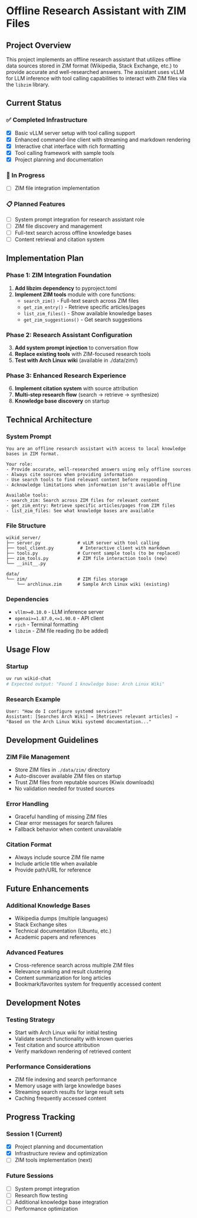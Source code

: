 # Offline Research Assistant with ZIM Files

## Project Overview

This project implements an offline research assistant that utilizes offline data sources stored in ZIM format (Wikipedia, Stack Exchange, etc.) to provide accurate and well-researched answers. The assistant uses vLLM for LLM inference with tool calling capabilities to interact with ZIM files via the `libzim` library.

## Current Status

### ✅ Completed Infrastructure
- [x] Basic vLLM server setup with tool calling support
- [x] Enhanced command-line client with streaming and markdown rendering
- [x] Interactive chat interface with rich formatting
- [x] Tool calling framework with sample tools
- [x] Project planning and documentation

### 🚧 In Progress
- [ ] ZIM file integration implementation

### 📋 Planned Features
- [ ] System prompt integration for research assistant role
- [ ] ZIM file discovery and management
- [ ] Full-text search across offline knowledge bases
- [ ] Content retrieval and citation system

## Implementation Plan

### Phase 1: ZIM Integration Foundation
1. **Add libzim dependency** to pyproject.toml
2. **Implement ZIM tools** module with core functions:
   - `search_zim()` - Full-text search across ZIM files
   - `get_zim_entry()` - Retrieve specific articles/pages
   - `list_zim_files()` - Show available knowledge bases
   - `get_zim_suggestions()` - Get search suggestions

### Phase 2: Research Assistant Configuration
3. **Add system prompt injection** to conversation flow
4. **Replace existing tools** with ZIM-focused research tools
5. **Test with Arch Linux wiki** (available in ./data/zim/)

### Phase 3: Enhanced Research Experience
6. **Implement citation system** with source attribution
7. **Multi-step research flow** (search → retrieve → synthesize)
8. **Knowledge base discovery** on startup

## Technical Architecture

### System Prompt
```
You are an offline research assistant with access to local knowledge bases in ZIM format.

Your role:
- Provide accurate, well-researched answers using only offline sources
- Always cite sources when providing information
- Use search tools to find relevant content before responding
- Acknowledge limitations when information isn't available offline

Available tools:
- search_zim: Search across ZIM files for relevant content
- get_zim_entry: Retrieve specific articles/pages from ZIM files
- list_zim_files: See what knowledge bases are available
```

### File Structure
```
wikid_server/
├── server.py              # vLLM server with tool calling
├── tool_client.py          # Interactive client with markdown
├── tools.py               # Current sample tools (to be replaced)
├── zim_tools.py           # ZIM file interaction tools (new)
└── __init__.py

data/
└── zim/                   # ZIM files storage
    └── archlinux.zim      # Sample Arch Linux wiki (existing)
```

### Dependencies
- `vllm>=0.10.0` - LLM inference server
- `openai>=1.87.0,<=1.90.0` - API client
- `rich` - Terminal formatting
- `libzim` - ZIM file reading (to be added)

## Usage Flow

### Startup
```bash
uv run wikid-chat
# Expected output: "Found 1 knowledge base: Arch Linux Wiki"
```

### Research Example
```
User: "How do I configure systemd services?"
Assistant: [Searches Arch Wiki] → [Retrieves relevant articles] → 
"Based on the Arch Linux Wiki systemd documentation..."
```

## Development Guidelines

### ZIM File Management
- Store ZIM files in `./data/zim/` directory
- Auto-discover available ZIM files on startup
- Trust ZIM files from reputable sources (Kiwix downloads)
- No validation needed for trusted sources

### Error Handling
- Graceful handling of missing ZIM files
- Clear error messages for search failures
- Fallback behavior when content unavailable

### Citation Format
- Always include source ZIM file name
- Include article title when available
- Provide path/URL for reference

## Future Enhancements

### Additional Knowledge Bases
- Wikipedia dumps (multiple languages)
- Stack Exchange sites
- Technical documentation (Ubuntu, etc.)
- Academic papers and references

### Advanced Features
- Cross-reference search across multiple ZIM files
- Relevance ranking and result clustering
- Content summarization for long articles
- Bookmark/favorites system for frequently accessed content

## Development Notes

### Testing Strategy
- Start with Arch Linux wiki for initial testing
- Validate search functionality with known queries
- Test citation and source attribution
- Verify markdown rendering of retrieved content

### Performance Considerations
- ZIM file indexing and search performance
- Memory usage with large knowledge bases
- Streaming search results for large result sets
- Caching frequently accessed content

## Progress Tracking

### Session 1 (Current)
- [x] Project planning and documentation
- [x] Infrastructure review and optimization
- [ ] ZIM tools implementation (next)

### Future Sessions
- [ ] System prompt integration
- [ ] Research flow testing
- [ ] Additional knowledge base integration
- [ ] Performance optimization